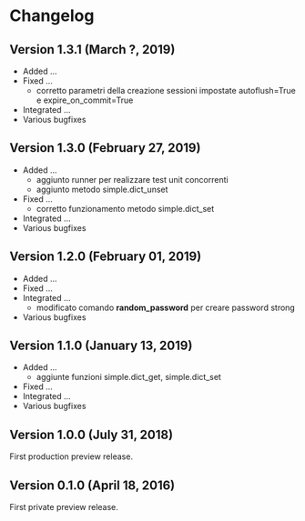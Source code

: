 # Changelog



## Version 1.3.1 (March ?, 2019)

* Added ...
* Fixed ...
    * corretto parametri della creazione sessioni impostate autoflush=True e expire_on_commit=True
* Integrated ...
* Various bugfixes


## Version 1.3.0 (February 27, 2019)

* Added ...
    * aggiunto runner per realizzare test unit concorrenti
    * aggiunto metodo simple.dict_unset    
* Fixed ...
    * corretto funzionamento metodo simple.dict_set
* Integrated ...
* Various bugfixes

## Version 1.2.0 (February 01, 2019)

* Added ...
* Fixed ...
* Integrated ...
    * modificato comando **random_password** per creare password strong
* Various bugfixes

## Version 1.1.0 (January 13, 2019)

* Added ...
    * aggiunte funzioni simple.dict_get, simple.dict_set
* Fixed ...
* Integrated ...
* Various bugfixes

## Version 1.0.0 (July 31, 2018)

First production preview release.

## Version 0.1.0 (April 18, 2016)

First private preview release.